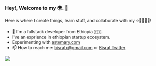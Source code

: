 ### Hey!, Welcome to my 🌍. 🤗

Here is where I create things, learn stuff, and collaborate with my ⭐🧑👩🧑🏾!   

- 🔭 I'm a fullstack developer from Ethiopia 🇪🇹.
-    I've an exprience in ethiopian startup ecosystem.
-    Experimenting with [astemary.com](https://astemary.com)
- 📫 How to reach me: bisratx@gmail.com or [Bisrat Twitter](https://x.com/bisrat_girma_)

<!--  [![GitHub Stats](https://github-readme-stats.vercel.app/api?username=bisratgirma&theme=radical) -->

<!-- [![GitHub Streak](https://github-readme-streak-stats.herokuapp.com/?user=bisratgirma&theme=highcontrast)](https://git.io/streak-stats) -->

[![](https://visitcount.itsvg.in/api?id=bisratgirma&label=Profile%20Views&color=9&icon=5&pretty=false)](https://visitcount.itsvg.in)
